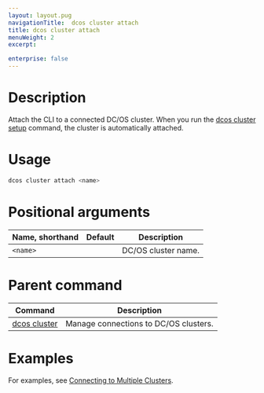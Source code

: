 ```yaml
---
layout: layout.pug
navigationTitle:  dcos cluster attach
title: dcos cluster attach
menuWeight: 2
excerpt:

enterprise: false
---
```


<!-- This source repo for this topic is https://github.com/dcos/dcos-docs -->


# Description
Attach the CLI to a connected DC/OS cluster. When you run the [dcos cluster setup](/1.10/cli/command-reference/dcos-cluster/dcos-cluster-setup) command, the cluster is automatically attached.

# Usage

```bash
dcos cluster attach <name>
```

# Positional arguments

| Name, shorthand | Default | Description |
|---------|-------------|-------------|
| `<name>`   |             | DC/OS cluster name. |

# Parent command

| Command | Description |
|---------|-------------|
| [dcos cluster](/1.10/cli/command-reference/dcos-cluster/) | Manage connections to DC/OS clusters. |

# Examples
For examples, see [Connecting to Multiple Clusters](/1.10/cli/multi-cluster-cli/).
